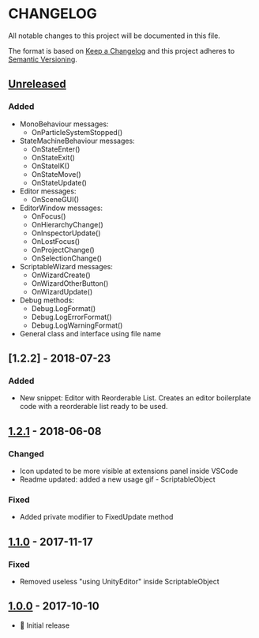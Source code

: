 # CHANGELOG
All notable changes to this project will be documented in this file.

The format is based on [Keep a Changelog](http://keepachangelog.com/en/1.0.0/)
and this project adheres to [Semantic Versioning](http://semver.org/spec/v2.0.0.html).

## [Unreleased]
### Added
- MonoBehaviour messages:
	* OnParticleSystemStopped()
- StateMachineBehaviour messages:
	* OnStateEnter()
	* OnStateExit()
	* OnStateIK()
	* OnStateMove()
	* OnStateUpdate()
- Editor messages:
	* OnSceneGUI()
- EditorWindow messages:
	* OnFocus()
	* OnHierarchyChange()
	* OnInspectorUpdate()
	* OnLostFocus()
	* OnProjectChange()
	* OnSelectionChange()
- ScriptableWizard messages:
	* OnWizardCreate()
	* OnWizardOtherButton()
	* OnWizardUpdate()
- Debug methods:
	* Debug.LogFormat()
	* Debug.LogErrorFormat()
	* Debug.LogWarningFormat()
- General class and interface using file name

## [1.2.2] - 2018-07-23
### Added
- New snippet: Editor with Reorderable List. Creates an editor boilerplate code with a reorderable list ready to be used.

## [1.2.1] - 2018-06-08
### Changed
- Icon updated to be more visible at extensions panel inside VSCode
- Readme updated: added a new usage gif - ScriptableObject

### Fixed
- Added private modifier to FixedUpdate method


## [1.1.0] - 2017-11-17
### Fixed
- Removed useless "using UnityEditor" inside ScriptableObject


## [1.0.0] - 2017-10-10
- :tada: Initial release


[Unreleased]: https://github.com/kleber-swf/vscode-unity-code-snippets/tree/master
[1.2.1]: https://github.com/kleber-swf/vscode-unity-code-snippets/tree/v1.2.1
[1.1.0]: https://github.com/kleber-swf/vscode-unity-code-snippets/tree/v1.1.0
[1.0.0]: https://github.com/kleber-swf/vscode-unity-code-snippets/tree/v1.0.0